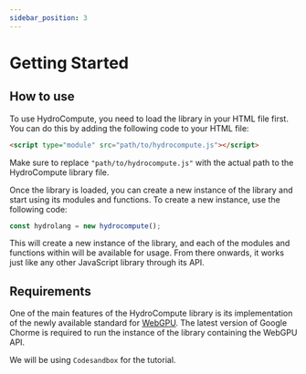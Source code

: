 ```yaml
---
sidebar_position: 3
---
```


# Getting Started

## How to use

To use HydroCompute, you need to load the library in your HTML file first. You can do this by adding the following code to your HTML file:

```html
<script type="module" src="path/to/hydrocompute.js"></script>
```

Make sure to replace `"path/to/hydrocompute.js"` with the actual path to the HydroCompute library file.

Once the library is loaded, you can create a new instance of the library and start using its modules and functions. To create a new instance, use the following code:

```js
const hydrolang = new hydrocompute();
```
This will create a new instance of the library, and each of the modules and functions within will be available for usage. From there onwards, it works just like any other JavaScript library through its API.

## Requirements

One of the main features of the HydroCompute library is its implementation of the newly available standard for [WebGPU](https://www.w3.org/TR/webgpu/). The latest version of Google Chorme is required to run the instance of the library containing the WebGPU API.


We will be using `Codesandbox` for the tutorial.
